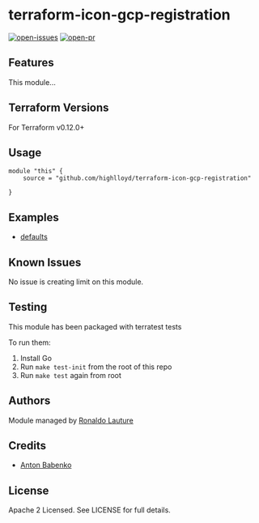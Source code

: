 # terraform-icon-gcp-registration

[![open-issues](https://img.shields.io/github/issues-raw/highlloyd/terraform-icon-gcp-registration?style=for-the-badge)](https://github.com/highlloyd/terraform-icon-gcp-registration/issues)
[![open-pr](https://img.shields.io/github/issues-pr-raw/highlloyd/terraform-icon-gcp-registration?style=for-the-badge)](https://github.com/highlloyd/terraform-icon-gcp-registration/pulls)

## Features

This module...

## Terraform Versions

For Terraform v0.12.0+

## Usage

```
module "this" {
    source = "github.com/highlloyd/terraform-icon-gcp-registration"

}
```
## Examples

- [defaults](https://github.com/highlloyd/terraform-icon-gcp-registration/tree/master/examples/defaults)

## Known  Issues
No issue is creating limit on this module.

<!-- BEGINNING OF PRE-COMMIT-TERRAFORM DOCS HOOK -->

<!-- END OF PRE-COMMIT-TERRAFORM DOCS HOOK -->

## Testing
This module has been packaged with terratest tests

To run them:

1. Install Go
2. Run `make test-init` from the root of this repo
3. Run `make test` again from root

## Authors

Module managed by [Ronaldo Lauture](https://github.com/highlloyd)

## Credits

- [Anton Babenko](https://github.com/antonbabenko)

## License

Apache 2 Licensed. See LICENSE for full details.